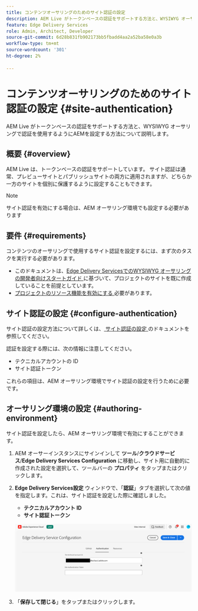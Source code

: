 ```yaml
---
title: コンテンツオーサリングのためのサイト認証の設定
description: AEM Live がトークンベースの認証をサポートする方法と、WYSIWYG オーサリングで認証を使用するようにAEMを設定する方法について説明します。
feature: Edge Delivery Services
role: Admin, Architect, Developer
source-git-commit: 6d28b831fb902173bb5fbadd4aa2a52ba58e0a3b
workflow-type: tm+mt
source-wordcount: '301'
ht-degree: 2%

---
```



# コンテンツオーサリングのためのサイト認証の設定 {#site-authentication}

AEM Live がトークンベースの認証をサポートする方法と、WYSIWYG オーサリングで認証を使用するようにAEMを設定する方法について説明します。

## 概要 {#overview}

AEM Live は、トークンベースの認証をサポートしています。 サイト認証は通常、プレビューサイトとパブリッシュサイトの両方に適用されますが、どちらか一方のサイトを個別に保護するように設定することもできます。

>[!NOTE]
>
>サイト認証を有効にする場合は、AEM オーサリング環境でも設定する必要があります

## 要件 {#requirements}

コンテンツのオーサリングで使用するサイト認証を設定するには、まず次のタスクを実行する必要があります。

* このドキュメントは、[Edge Delivery ServicesでのWYSIWYG オーサリングの開発者向けスタートガイド ](/help/edge/wysiwyg-authoring/edge-dev-getting-started.md) に基づいて、プロジェクトのサイトを既に作成していることを前提としています。
* [ プロジェクトのリソース機能を有効にする ](/help/edge/wysiwyg-authoring/repoless.md) 必要があります。

## サイト認証の設定 {#configure-authentication}

サイト認証の設定方法について詳しくは、[ サイト認証の設定 ](https://www.aem.live/docs/authentication-setup-site) のドキュメントを参照してください。

認証を設定する際には、次の情報に注意してください。

* テクニカルアカウントの ID
* サイト認証トークン

これらの項目は、AEM オーサリング環境でサイト認証の設定を行うために必要です。

## オーサリング環境の設定 {#authoring-environment}

サイト認証を設定したら、AEM オーサリング環境で有効にすることができます。

1. AEM オーサーインスタンスにサインインして **ツール**/**クラウドサービス**/**Edge Delivery Services Configuration** に移動し、サイト用に自動的に作成された設定を選択して、ツールバーの **プロパティ** をタップまたはクリックします。
1. **Edge Delivery Services設定** ウィンドウで、「**認証**」タブを選択して次の値を指定します。これは、サイト認証を設定した際に確認しました。

   * **テクニカルアカウント ID**
   * **サイト認証トークン**

   ![Edge Delivery Servicesの設定 ](/help/edge/wysiwyg-authoring/assets/site-authentication/configure-aem-author.png)

1. 「**保存して閉じる**」をタップまたはクリックします。
